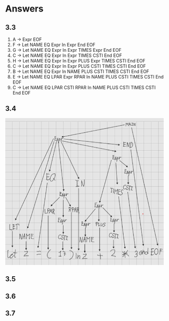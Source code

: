# Answers

## 3.3
1. A -> Expr EOF
2. F -> Let NAME EQ Expr In Expr End EOF
3. G -> Let NAME EQ Expr In Expr TIMES Expr End EOF
4. C -> Let NAME EQ Expr In Expr TIMES CSTI End EOF
5. H -> Let NAME EQ Expr In Expr PLUS Expr TIMES CSTI End EOF
6. C -> Let NAME EQ Expr In Expr PLUS CSTI TIMES CSTI End EOF
7. B -> Let NAME EQ Expr In NAME PLUS CSTI TIMES CSTI End EOF
8. E -> Let NAME EQ LPAR Expr RPAR In NAME PLUS CSTI TIMES CSTI End EOF
9. C -> Let NAME EQ LPAR CSTI RPAR In NAME PLUS CSTI TIMES CSTI End EOF

## 3.4
![tree](tree.png)  
## 3.5

## 3.6

## 3.7
